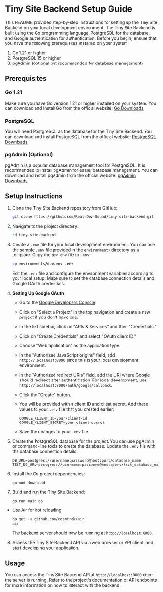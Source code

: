 # Tiny Site Backend Setup Guide

This README provides step-by-step instructions for setting up the Tiny Site Backend on your local development environment. The Tiny Site Backend is built using the Go programming language, PostgreSQL for the database, and Google authentication for authentication. Before you begin, ensure that you have the following prerequisites installed on your system:

1. Go 1.21 or higher
2. PostgreSQL 15 or higher
3. pgAdmin (optional but recommended for database management)

## Prerequisites

### Go 1.21

Make sure you have Go version 1.21 or higher installed on your system. You can download and install Go from the official website: [Go Downloads](https://golang.org/dl/)

### PostgreSQL

You will need PostgreSQL as the database for the Tiny Site Backend. You can download and install PostgreSQL from the official website: [PostgreSQL Downloads](https://www.postgresql.org/download/)

### pgAdmin (Optional)

pgAdmin is a popular database management tool for PostgreSQL. It is recommended to install pgAdmin for easier database management. You can download and install pgAdmin from the official website: [pgAdmin Downloads](https://www.pgadmin.org/download/)

## Setup Instructions

1. Clone the Tiny Site Backend repository from GitHub:

   ```bash
   git clone https://github.com/Real-Dev-Squad/tiny-site-backend.git
   ```

2. Navigate to the project directory:

   ```bash
   cd tiny-site-backend
   ```

3. Create a `.env` file for your local development environment. You can use the sample `.env` file provided in the `environments` directory as a template. Copy the `dev.env` file to `.env`:

   ```bash
   cp environments/dev.env .env
   ```

   Edit the `.env` file and configure the environment variables according to your local setup. Make sure to set the database connection details and Google OAuth credentials.

4. **Setting Up Google OAuth**

   - Go to the [Google Developers Console](https://console.developers.google.com/).

   - Click on "Select a Project" in the top navigation and create a new project if you don't have one.

   - In the left sidebar, click on "APIs & Services" and then "Credentials."

   - Click on "Create Credentials" and select "OAuth client ID."

   - Choose "Web application" as the application type.

   - In the "Authorized JavaScript origins" field, add `http://localhost:8000` since this is your local development environment.

   - In the "Authorized redirect URIs" field, add the URI where Google should redirect after authentication. For local development, use `http://localhost:8000/auth/google/callback`.

   - Click the "Create" button.

   - You will be provided with a client ID and client secret. Add these values to your `.env` file that you created earlier:

     ```
     GOOGLE_CLIENT_ID=your-client-id
     GOOGLE_CLIENT_SECRET=your-client-secret
     ```

   - Save the changes to your `.env` file.

5. Create the PostgreSQL database for the project. You can use pgAdmin or command-line tools to create the database. Update the `.env` file with the database connection details.

    ```
    DB_URL=postgres://username:password@host:port/database_name
    TEST_DB_URL=postgres://username:password@host:port/test_database_name
    ```

6. Install the Go project dependencies:

   ```bash
   go mod download
   ```

7. Build and run the Tiny Site Backend:

   ```bash
   go run main.go
   ```

- Use Air for hot reloading

    ```bash
    go get -u github.com/cosmtrek/air
    air
    ```

    The backend server should now be running at `http://localhost:8000`.

8. Access the Tiny Site Backend API via a web browser or API client, and start developing your application.

## Usage

You can access the Tiny Site Backend API at `http://localhost:8000` once the server is running. Refer to the project's documentation or API endpoints for more information on how to interact with the backend.
